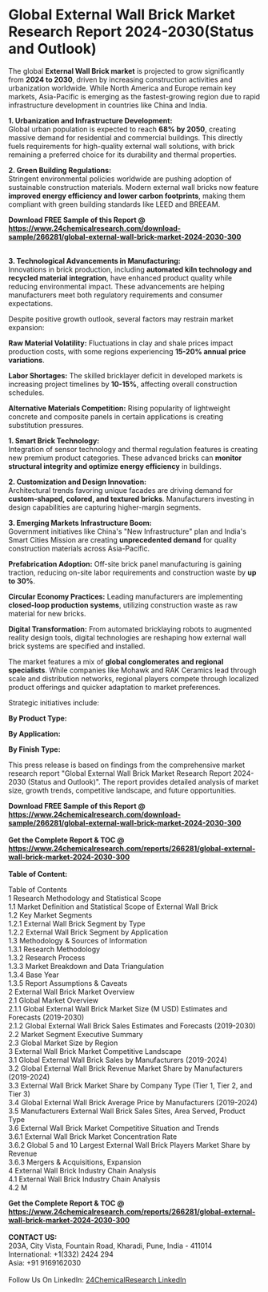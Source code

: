 <h1>Global External Wall Brick Market Research Report 2024-2030(Status and Outlook)</h1><p>The global <strong>External Wall Brick market</strong> is projected to grow significantly from <strong>2024 to 2030</strong>, driven by increasing construction activities and urbanization worldwide. While North America and Europe remain key markets, Asia-Pacific is emerging as the fastest-growing region due to rapid infrastructure development in countries like China and India.</p><p><strong>1. Urbanization and Infrastructure Development:</strong><br>
Global urban population is expected to reach <strong>68% by 2050</strong>, creating massive demand for residential and commercial buildings. This directly fuels requirements for high-quality external wall solutions, with brick remaining a preferred choice for its durability and thermal properties.</p><p><strong>2. Green Building Regulations:</strong><br>
Stringent environmental policies worldwide are pushing adoption of sustainable construction materials. Modern external wall bricks now feature <strong>improved energy efficiency and lower carbon footprints</strong>, making them compliant with green building standards like LEED and BREEAM.</p><div><b>Download FREE Sample of this Report @ 
            <a href="https://www.24chemicalresearch.com/download-sample/266281/global-external-wall-brick-market-2024-2030-300">
            https://www.24chemicalresearch.com/download-sample/266281/global-external-wall-brick-market-2024-2030-300</a></b></div><br><p><strong>3. Technological Advancements in Manufacturing:</strong><br>
Innovations in brick production, including <strong>automated kiln technology and recycled material integration</strong>, have enhanced product quality while reducing environmental impact. These advancements are helping manufacturers meet both regulatory requirements and consumer expectations.</p><p>Despite positive growth outlook, several factors may restrain market expansion:</p><p><strong>Raw Material Volatility:</strong> Fluctuations in clay and shale prices impact production costs, with some regions experiencing <strong>15-20% annual price variations</strong>.</p><p><strong>Labor Shortages:</strong> The skilled bricklayer deficit in developed markets is increasing project timelines by <strong>10-15%</strong>, affecting overall construction schedules.</p><p><strong>Alternative Materials Competition:</strong> Rising popularity of lightweight concrete and composite panels in certain applications is creating substitution pressures.</p><p><strong>1. Smart Brick Technology:</strong><br>
Integration of sensor technology and thermal regulation features is creating new premium product categories. These advanced bricks can <strong>monitor structural integrity and optimize energy efficiency</strong> in buildings.</p><p><strong>2. Customization and Design Innovation:</strong><br>
Architectural trends favoring unique facades are driving demand for <strong>custom-shaped, colored, and textured bricks</strong>. Manufacturers investing in design capabilities are capturing higher-margin segments.</p><p><strong>3. Emerging Markets Infrastructure Boom:</strong><br>
Government initiatives like China's "New Infrastructure" plan and India's Smart Cities Mission are creating <strong>unprecedented demand</strong> for quality construction materials across Asia-Pacific.</p><p><strong>Prefabrication Adoption:</strong> Off-site brick panel manufacturing is gaining traction, reducing on-site labor requirements and construction waste by <strong>up to 30%</strong>.</p><p><strong>Circular Economy Practices:</strong> Leading manufacturers are implementing <strong>closed-loop production systems</strong>, utilizing construction waste as raw material for new bricks.</p><p><strong>Digital Transformation:</strong> From automated bricklaying robots to augmented reality design tools, digital technologies are reshaping how external wall brick systems are specified and installed.</p><p>The market features a mix of <strong>global conglomerates and regional specialists</strong>. While companies like Mohawk and RAK Ceramics lead through scale and distribution networks, regional players compete through localized product offerings and quicker adaptation to market preferences.</p><p>Strategic initiatives include:</p><p><strong>By Product Type:</strong></p><p><strong>By Application:</strong></p><p><strong>By Finish Type:</strong></p><p>This press release is based on findings from the comprehensive market research report "Global External Wall Brick Market Research Report 2024-2030 (Status and Outlook)". The report provides detailed analysis of market size, growth trends, competitive landscape, and future opportunities.</p><div><b>Download FREE Sample of this Report @ 
            <a href="https://www.24chemicalresearch.com/download-sample/266281/global-external-wall-brick-market-2024-2030-300">
            https://www.24chemicalresearch.com/download-sample/266281/global-external-wall-brick-market-2024-2030-300</a></b></div><br><div><b>Get the Complete Report & TOC @ 
            <a href="https://www.24chemicalresearch.com/reports/266281/global-external-wall-brick-market-2024-2030-300">
            https://www.24chemicalresearch.com/reports/266281/global-external-wall-brick-market-2024-2030-300</a></b></div><br>
            <b>Table of Content:</b><p>Table of Contents<br />
1 Research Methodology and Statistical Scope<br />
1.1 Market Definition and Statistical Scope of External Wall Brick<br />
1.2 Key Market Segments<br />
1.2.1 External Wall Brick Segment by Type<br />
1.2.2 External Wall Brick Segment by Application<br />
1.3 Methodology & Sources of Information<br />
1.3.1 Research Methodology<br />
1.3.2 Research Process<br />
1.3.3 Market Breakdown and Data Triangulation<br />
1.3.4 Base Year<br />
1.3.5 Report Assumptions & Caveats<br />
2 External Wall Brick Market Overview<br />
2.1 Global Market Overview<br />
2.1.1 Global External Wall Brick Market Size (M USD) Estimates and Forecasts (2019-2030)<br />
2.1.2 Global External Wall Brick Sales Estimates and Forecasts (2019-2030)<br />
2.2 Market Segment Executive Summary<br />
2.3 Global Market Size by Region<br />
3 External Wall Brick Market Competitive Landscape<br />
3.1 Global External Wall Brick Sales by Manufacturers (2019-2024)<br />
3.2 Global External Wall Brick Revenue Market Share by Manufacturers (2019-2024)<br />
3.3 External Wall Brick Market Share by Company Type (Tier 1, Tier 2, and Tier 3)<br />
3.4 Global External Wall Brick Average Price by Manufacturers (2019-2024)<br />
3.5 Manufacturers External Wall Brick Sales Sites, Area Served, Product Type<br />
3.6 External Wall Brick Market Competitive Situation and Trends<br />
3.6.1 External Wall Brick Market Concentration Rate<br />
3.6.2 Global 5 and 10 Largest External Wall Brick Players Market Share by Revenue<br />
3.6.3 Mergers & Acquisitions, Expansion<br />
4 External Wall Brick Industry Chain Analysis<br />
4.1 External Wall Brick Industry Chain Analysis<br />
4.2 M</p><div><b>Get the Complete Report & TOC @ 
            <a href="https://www.24chemicalresearch.com/reports/266281/global-external-wall-brick-market-2024-2030-300">
            https://www.24chemicalresearch.com/reports/266281/global-external-wall-brick-market-2024-2030-300</a></b></div><br><b>CONTACT US:</b><br>
            203A, City Vista, Fountain Road, Kharadi, Pune, India - 411014<br>
            International: +1(332) 2424 294<br>
            Asia: +91 9169162030 <br><br>
            Follow Us On LinkedIn: <a href="https://www.linkedin.com/company/24chemicalresearch/">24ChemicalResearch LinkedIn</a>